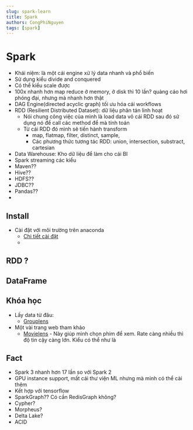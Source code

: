 ```yaml
---
slug: spark-learn
title: Spark
authors: CongPhiNguyen
tags: [spark]
---
```


# Spark

- Khái niệm: là một cái engine xử lý data nhanh và phổ biến
- Sử dụng kiểu divide and conquered
- Có thể kiểu scale được
- 100x nhanh hơn map reduce ở memory, ở disk thì 10 lần? quảng cáo hơi phóng đại, nhưng mà nhanh hơn thật
- DAG Engine(directed acyclic graph) tối ưu hóa cái workflows
- RDD (Resilient Distributed Dataset): dữ liệu phân tán linh hoạt
  - Nói chung công việc của mình là load data vô cái RDD sau đó sử dụng nó để call các method để mà tính toán
  - Từ cái RDD đó mình sẽ tiến hành transform
    - map, flatmap, filter, distinct, sample,
    - Các phương thức tương tác RDD: union, intersection, substract, cartesian
- Data Warehouse: Kho dữ liệu để làm cho cái BI
- Spark streaming các kiểu
- Maven??
- Hive??
- HDFS??
- JDBC??
- Pandas??
-

## Install

- Cài đặt với môi trường trên anaconda
  - [Chi tiết cài đặt](https://sparkbyexamples.com/pyspark/install-pyspark-in-anaconda-jupyter-notebook/)
  -

## RDD ?

## DataFrame

## Khóa học

- Lấy data từ đâu:
  - [Grouplens](https://grouplens.org/)
- Một vài trang web tham khảo
  - [Movielens](https://movielens.org/) - Này giúp mình chọn phim để xem. Rate càng nhiều thì độ tin cậy càng lớn. Kiểu có thể như là

## Fact

- Spark 3 nhanh hơn 17 lần so với Spark 2
- GPU instance support, mất cái thư viện ML nhưng mà mình có thể cài thêm
- Kết hợp với tensorflow
- SparkGraph?? Có cần RedisGraph không?
- Cypher?
- Morpheus?
- Delta Lake?
- ACID
